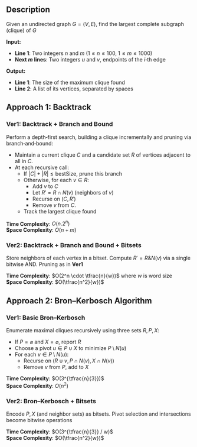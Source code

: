 ## Description
Given an undirected graph $G=(V,E)$, find the largest complete subgraph (clique) of $G$

**Input:**
- **Line 1**: Two integers $n$ and $m$ ($1 \le n \le 100$, $1 \le m \le 1000$)
- **Next $m$ lines**: Two integers $u$ and $v$, endpoints of the $i$‑th edge

**Output:**
- **Line 1**: The size of the maximum clique found
- **Line 2**: A list of its vertices, separated by spaces

## Approach 1: Backtrack
### Ver1: Backtrack + Branch and Bound
Perform a depth‑first search, building a clique incrementally and pruning via branch‐and‐bound:
- Maintain a current clique $C$ and a candidate set $R$ of vertices adjacent to all in $C$.
- At each recursive call:
    - If $|C| + |R| \le \text{bestSize}$, prune this branch
    - Otherwise, for each $v \in R$:
        - Add $v$ to $C$
        - Let $R' = R \cap N(v)$ (neighbors of $v$)
        - Recurse on $(C, R')$
        - Remove $v$ from $C$.
    - Track the largest clique found

**Time Complexity**: $O(n.2^n)$  
**Space Complexity**: $O(n+m)$

### Ver2: Backtrack + Branch and Bound + Bitsets
Store neighbors of each vertex in a bitset. Compute $R' = R \& N(v)$ via a single bitwise AND. Pruning as in **Ver1**

**Time Complexity**: $O(2^n \cdot \tfrac{n}{w})$ where $w$ is word size  
**Space Complexity**: $O(\tfrac{n^2}{w})$

## Approach 2: Bron–Kerbosch Algorithm
### Ver1: Basic Bron–Kerbosch
Enumerate maximal cliques recursively using three sets $R,P,X$:
- If $P=\varnothing$ and $X=\varnothing$, report $R$
- Choose a pivot $u\in P\cup X$ to minimize $P\setminus N(u)$
- For each $v\in P\setminus N(u)$:
    - Recurse on $(R\cup{v},P\cap N(v),X\cap N(v))$
    - Remove $v$ from $P$, add to $X$

**Time Complexity**: $O(3^{\tfrac{n}{3}})$  
**Space Complexity**: $O(n^2)$

### Ver2: Bron–Kerbosch + Bitsets
Encode $P,X$ (and neighbor sets) as bitsets. Pivot selection and intersections become bitwise operations

**Time Complexity**: $O(3^{\tfrac{n}{3}} / w)$  
**Space Complexity**: $O(\tfrac{n^2}{w})$